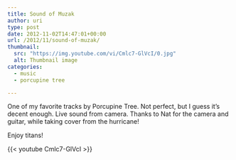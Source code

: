 ```yaml
---
title: Sound of Muzak
author: uri
type: post
date: 2012-11-02T14:47:01+00:00
url: /2012/11/sound-of-muzak/
thumbnail:
  src: "https://img.youtube.com/vi/Cmlc7-GlVcI/0.jpg"
  alt: Thumbnail image
categories:
  - music
  - porcupine tree

---
```

One of my favorite tracks by Porcupine Tree. Not perfect, but I guess it&#8217;s decent enough. Live sound from camera. Thanks to Nat for the camera and guitar, while taking cover from the hurricane!

Enjoy titans!

{{< youtube Cmlc7-GlVcI >}}</iframe>